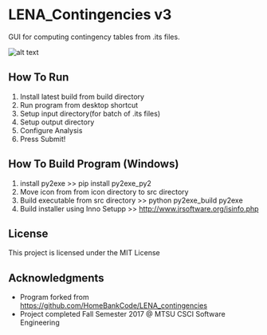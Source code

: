 # LENA_Contingencies v3

GUI for computing contingency tables from .its files.

![alt text](https://i.imgur.com/Wopaloh.png)

## How To Run

1. Install latest build from build directory
2. Run program from desktop shortcut
3. Setup input directory(for batch of .its files)
4. Setup output directory
5. Configure Analysis
6. Press Submit!

## How To Build Program (Windows)

1. install py2exe >> pip install py2exe_py2
2. Move icon from from icon directory to src directory
2. Build executable from src directory >> python py2exe_build py2exe
3. Build installer using Inno Setupp >> http://www.jrsoftware.org/isinfo.php

## License

This project is licensed under the MIT License 

## Acknowledgments

* Program forked from https://github.com/HomeBankCode/LENA_contingencies
* Project completed Fall Semester 2017 @ MTSU CSCI Software Engineering 
